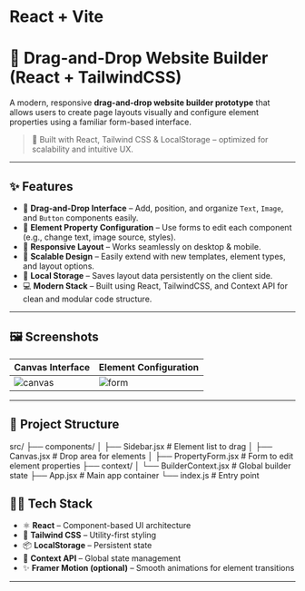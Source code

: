 # React + Vite

# 🧱 Drag-and-Drop Website Builder (React + TailwindCSS)

A modern, responsive **drag-and-drop website builder prototype** that allows users to create page layouts visually and configure element properties using a familiar form-based interface.

> 🚀 Built with React, Tailwind CSS & LocalStorage – optimized for scalability and intuitive UX.

---

## ✨ Features

- 🔧 **Drag-and-Drop Interface** – Add, position, and organize `Text`, `Image`, and `Button` components easily.
- 🧩 **Element Property Configuration** – Use forms to edit each component (e.g., change text, image source, styles).
- 📱 **Responsive Layout** – Works seamlessly on desktop & mobile.
- 🌱 **Scalable Design** – Easily extend with new templates, element types, and layout options.
- 💾 **Local Storage** – Saves layout data persistently on the client side.
- 💻 **Modern Stack** – Built using React, TailwindCSS, and Context API for clean and modular code structure.

---

## 🖼️ Screenshots

| Canvas Interface | Element Configuration |
|------------------|------------------------|
| ![canvas](https://via.placeholder.com/400x250?text=Drag+and+Drop+Canvas) | ![form](https://via.placeholder.com/400x250?text=Property+Form) |

---

## 📁 Project Structure

src/
├── components/
│ ├── Sidebar.jsx # Element list to drag
│ ├── Canvas.jsx # Drop area for elements
│ ├── PropertyForm.jsx # Form to edit element properties
├── context/
│ └── BuilderContext.jsx # Global builder state
├── App.jsx # Main app container
└── index.js # Entry point

## 🧑‍💻 Tech Stack

- ⚛️ **React** – Component-based UI architecture
- 🎨 **Tailwind CSS** – Utility-first styling
- 📦 **LocalStorage** – Persistent state
- 🧠 **Context API** – Global state management
- ✨ **Framer Motion (optional)** – Smooth animations for element transitions

---